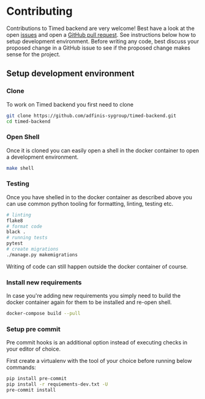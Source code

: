 # Contributing

Contributions to Timed backend are very welcome! Best have a look at the open [issues](https://github.com/adfinis-sygroup/timed-backend)
and open a [GitHub pull request](https://github.com/adfinis-sygroup/timed-backend/compare). See instructions below how to setup development
environment. Before writing any code, best discuss your proposed change in a GitHub issue to see if the proposed change makes sense for the project.

## Setup development environment

### Clone

To work on Timed backend you first need to clone

```bash
git clone https://github.com/adfinis-sygroup/timed-backend.git
cd timed-backend
```

### Open Shell

Once it is cloned you can easily open a shell in the docker container to
open a development environment.

```bash
make shell
```

### Testing

Once you have shelled in to the docker container as described above
you can use common python tooling for formatting, linting, testing
etc.

```bash
# linting
flake8
# format code
black .
# running tests
pytest
# create migrations
./manage.py makemigrations
```

Writing of code can still happen outside the docker container of course.

### Install new requirements

In case you're adding new requirements you simply need to build the docker container
again for them to be installed and re-open shell.

```bash
docker-compose build --pull
```

### Setup pre commit

Pre commit hooks is an additional option instead of executing checks in your editor of choice.

First create a virtualenv with the tool of your choice before running below commands:

```bash
pip install pre-commit
pip install -r requiements-dev.txt -U
pre-commit install
```
